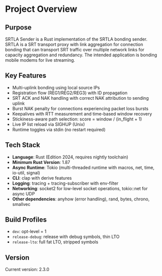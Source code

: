 # Project Overview

## Purpose
SRTLA Sender is a Rust implementation of the SRTLA bonding sender. SRTLA is a SRT transport proxy with link aggregation for connection bonding that can transport SRT traffic over multiple network links for capacity aggregation and redundancy. The intended application is bonding mobile modems for live streaming.

## Key Features
- Multi-uplink bonding using local source IPs
- Registration flow (REG1/REG2/REG3) with ID propagation
- SRT ACK and NAK handling with correct NAK attribution to sending uplink
- Burst NAK penalty for connections experiencing packet loss bursts
- Keepalives with RTT measurement and time-based window recovery
- Stickiness-aware path selection: score = window / (in_flight + 1)
- Live IP list reload via SIGHUP (Unix)
- Runtime toggles via stdin (no restart required)

## Tech Stack
- **Language**: Rust (Edition 2024, requires nightly toolchain)
- **Minimum Rust Version**: 1.87
- **Async Runtime**: Tokio (multi-threaded runtime with macros, net, time, io-util, signal)
- **CLI**: clap with derive features
- **Logging**: tracing + tracing-subscriber with env-filter
- **Networking**: socket2 for low-level socket operations, tokio::net for async UDP
- **Other dependencies**: anyhow (error handling), rand, bytes, chrono, smallvec

## Build Profiles
- `dev`: opt-level = 1
- `release-debug`: release with debug symbols, thin LTO
- `release-lto`: full fat LTO, stripped symbols

## Version
Current version: 2.3.0
